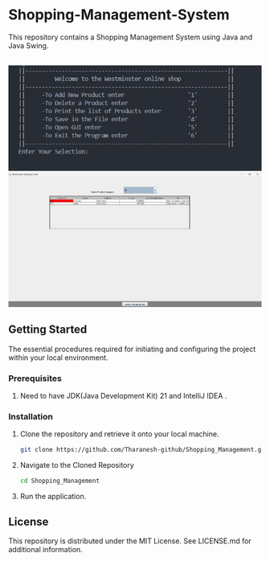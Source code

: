 # Shopping-Management-System

This repository contains a Shopping Management System using Java and Java Swing.

<br>

<img src="images/JAVA_CONSOLE.png">
<br>
<img src="images/JAVA_SWING.png">

## Getting Started

The essential procedures required for initiating and configuring the project within your local environment.

### Prerequisites

1. Need to have JDK(Java Development Kit) 21 and IntelliJ IDEA .

### Installation

1. Clone the repository and retrieve it onto your local machine.

   ```sh
   git clone https://github.com/Tharanesh-github/Shopping_Management.git
   ```

2. Navigate to the Cloned Repository

   ```sh
   cd Shopping_Management
   ```

3. Run the application.

## License

This repository is distributed under the MIT License. See LICENSE.md for additional information.

